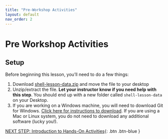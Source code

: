 ```yaml
---
title: "Pre-Workshop Activities"
layout: default
nav_order: 2
--- 
```


# Pre Workshop Activities

## Setup

Before beginning this lesson, you’ll need to do a few things:

1.  Download
    [shell-lesson-data.zip](https://swcarpentry.github.io/shell-novice/data/shell-lesson-data.zip)
    and move the file to your desktop
2.  Unzip/extract the file. **Let your instructor know if you need help
    with this step**. You should end up with a new folder called
    `shell-lesson-data` on your Desktop.
3.  If you are working on a Windows machine, you will need to download
    Git for Windows.  [Click here for instructions to
    download](https://carpentries.github.io/workshop-template/install_instructions/#shell).
    If you are using a Mac or Linux system, you do not need to download
    any additional software (lucky you!).

[NEXT STEP: Introduction to Hands-On
Activities](activities-intro.html){: .btn .btn-blue }

